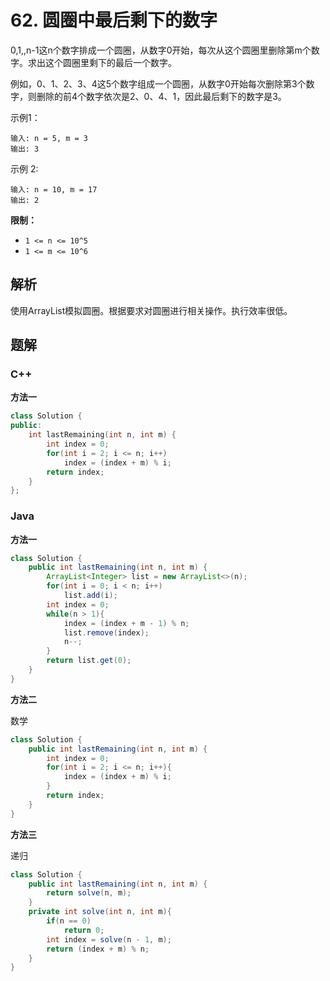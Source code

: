 # 62. 圆圈中最后剩下的数字

0,1,,n-1这n个数字排成一个圆圈，从数字0开始，每次从这个圆圈里删除第m个数字。求出这个圆圈里剩下的最后一个数字。

例如，0、1、2、3、4这5个数字组成一个圆圈，从数字0开始每次删除第3个数字，则删除的前4个数字依次是2、0、4、1，因此最后剩下的数字是3。

示例1：

```
输入: n = 5, m = 3
输出: 3
```

示例 2:

    输入: n = 10, m = 17
    输出: 2

**限制：**

- `1 <= n <= 10^5`
- `1 <= m <= 10^6`

## 解析

使用ArrayList模拟圆圈。根据要求对圆圈进行相关操作。执行效率很低。

## 题解

### C++

**方法一**

~~~c++
class Solution {
public:
    int lastRemaining(int n, int m) {
        int index = 0;
        for(int i = 2; i <= n; i++)
            index = (index + m) % i;
        return index;
    }
};
~~~



### Java

**方法一**

```java
class Solution {
    public int lastRemaining(int n, int m) {
        ArrayList<Integer> list = new ArrayList<>(n);
        for(int i = 0; i < n; i++)
            list.add(i);
        int index = 0;
        while(n > 1){
            index = (index + m - 1) % n;
            list.remove(index);
            n--;
        }
        return list.get(0);
    }
}
```

**方法二**

数学

```java
class Solution {
    public int lastRemaining(int n, int m) {
        int index = 0;
        for(int i = 2; i <= n; i++){
            index = (index + m) % i;
        }
        return index;
    }
}
```

**方法三**

递归

```java
class Solution {
    public int lastRemaining(int n, int m) {
        return solve(n, m);
    }
    private int solve(int n, int m){
        if(n == 0)
            return 0;
        int index = solve(n - 1, m);
        return (index + m) % n; 
    }
}
```

